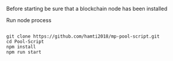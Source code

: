 Before starting be sure that a blockchain node has been installed 


Run node process
<pre><code>
git clone https://github.com/hamti2018/mp-pool-script.git
cd Pool-Script
npm install
npm run start
</code></pre>
